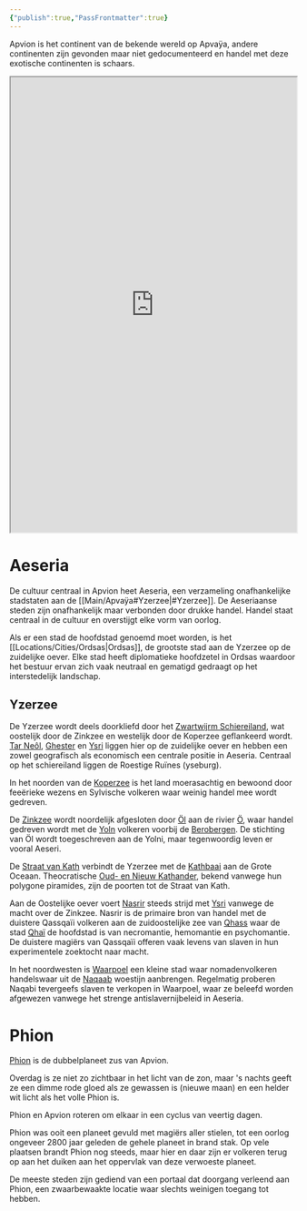```yaml
---
{"publish":true,"PassFrontmatter":true}
---
```


Apvion is het continent van de bekende wereld op Apvaÿa, andere continenten zijn gevonden maar niet gedocumenteerd en handel met deze exotische continenten is schaars.
<iframe src="https://bartolo05.github.io/Apvaya-map/" width="100%" height="800px"></iframe>




# Aeseria
De cultuur centraal in Apvion heet Aeseria, een verzameling onafhankelijke stadstaten aan de [[Main/Apvaÿa#Yzerzee\|#Yzerzee]]. De Aeseriaanse steden zijn onafhankelijk maar verbonden door drukke handel. Handel staat centraal in de cultuur en overstijgt elke vorm van oorlog.

Als er een stad de hoofdstad genoemd moet worden, is het [[Locations/Cities/Ordsas\|Ordsas]], de grootste stad aan de Yzerzee op de zuidelijke oever. Elke stad heeft diplomatieke hoofdzetel in Ordsas waardoor het bestuur ervan zich vaak neutraal en gematigd gedraagt op het interstedelijk landschap.


## Yzerzee
De Yzerzee wordt deels doorkliefd door het [Zwartwijrm Schiereiland](../Locations/Features/Zwartwijrm%20Schiereiland.md), wat oostelijk door de Zinkzee en westelijk door de Koperzee geflankeerd wordt. 
[Tar Neôl](../Main/Tar%20Neôl.md), [Ghester](../Locations/Cities/Ghester.md) en [Ysri](../Locations/Cities/Ysri.md) liggen hier op de zuidelijke oever en hebben een zowel geografisch als economisch een centrale positie in Aeseria.
Centraal op het schiereiland liggen de Roestige Ruïnes (yseburg). 

In het noorden van de [Koperzee](../Locations/Features/Koperzee.md) is het land moerasachtig en bewoond door feeërieke wezens en Sylvische volkeren waar weinig handel mee wordt gedreven. 

De [Zinkzee](../Locations/Features/Zinkzee.md) wordt noordelijk afgesloten door [Öl](../Locations/Cities/Öl.md) aan de rivier [Ö](../Locations/Features/Ö.md), waar handel gedreven wordt met de [Yoln](../Locations/Features/Yoln.md) volkeren voorbij de [Berobergen](../Locations/Features/Berobergen.md). De stichting van Öl wordt toegeschreven aan de Yolni, maar tegenwoordig leven er vooral Aeseri. 

De [Straat van Kath](../Locations/Features/Straat%20van%20Kath.md) verbindt de Yzerzee met de [Kathbaai](../Locations/Features/Kathbaai.md) aan de Grote Oceaan. Theocratische [Oud- en Nieuw Kathander](../Locations/Cities/Oud-%20en%20Nieuw%20Kathander.md), bekend vanwege hun polygone piramides, zijn de poorten tot de Straat van Kath. 

Aan de Oostelijke oever voert [Nasrir](../Locations/Cities/Nasrir.md) steeds strijd met [Ysri](../Locations/Cities/Ysri.md) vanwege de macht over de Zinkzee. Nasrir is de primaire bron van handel met de duistere Qassqaïi volkeren aan de zuidoostelijke zee van [Qhass](../Locations/Features/Qhass.md) waar de stad [Qhaï](../Locations/Cities/Qhaï.md) de hoofdstad is van necromantie, hemomantie en psychomantie. De duistere magiërs van Qassqaïi offeren vaak levens van slaven in hun experimentele zoektocht naar macht.  

In het noordwesten is [Waarpoel](../Locations/Cities/Waarpoel.md) een kleine stad waar nomadenvolkeren handelswaar uit de [Naqaab](../Locations/Features/Naqaab.md) woestijn aanbrengen. Regelmatig proberen Naqabi tevergeefs slaven te verkopen in Waarpoel, waar ze beleefd worden afgewezen vanwege het strenge antislavernijbeleid in Aeseria.

# Phion
[Phion](../Locations/Features/Phion.md) is de dubbelplaneet zus van Apvion. 

Overdag is ze niet zo zichtbaar in het licht van de zon, maar 's nachts geeft ze een dimme rode gloed als ze gewassen is (nieuwe maan) en een helder wit licht als het volle Phion is. 

Phion en Apvion roteren om elkaar in een cyclus van veertig dagen.

Phion was ooit een planeet gevuld met magiërs aller stielen, tot een oorlog ongeveer 2800 jaar geleden de gehele planeet in brand stak. Op vele plaatsen brandt Phion nog steeds, maar hier en daar zijn er volkeren terug op aan het duiken aan het oppervlak van deze verwoeste planeet.

De meeste steden zijn gediend van een portaal dat doorgang verleend aan Phion, een zwaarbewaakte locatie waar slechts weinigen toegang tot hebben.
